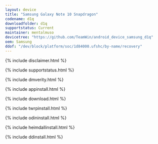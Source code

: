 ```yaml
---
layout: device
title: "Samsung Galaxy Note 10 Snapdragon"
codename: d1q
downloadfolder: d1q
supportstatus: Current
maintainer: mentalmuso
devicetree: "https://github.com/TeamWin/android_device_samsung_d1q"
oem: Samsung
ddof: "/dev/block/platform/soc/1d84000.ufshc/by-name/recovery"
---
```


{% include disclaimer.html %}

{% include supportstatus.html %}

{% include dmverity.html %}

{% include appinstall.html %}

{% include download.html %}

{% include twrpinstall.html %}

{% include odininstall.html %}

{% include heimdallinstall.html %}

{% include ddinstall.html %}
